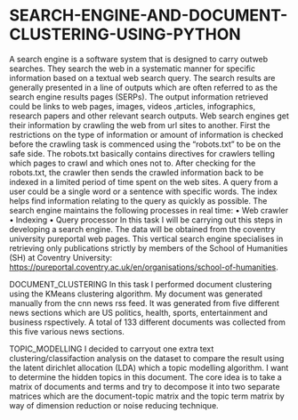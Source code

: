 # SEARCH-ENGINE-AND-DOCUMENT-CLUSTERING-USING-PYTHON

A search engine is a software system that is designed to carry outweb searches. They search the web in a systematic manner for specific information based on a textual web search query. The search results are generally presented in a line of outputs which are often referred to as the search engine results pages (SERPs). The output information retrieved could be links to web pages, images, videos ,articles, infographics, research papers and other relevant search outputs. Web search engines get their information by crawling the web from url sites to another. First the restrictions on the type of information or amount of information is checked before the crawling task is commenced using the “robots.txt” to be on the safe side. The robots.txt basically contains directives for crawlers telling which pages to crawl and which ones not to. After checking for the robots.txt, the crawler then sends the crawled information back to be indexed in a limited period of time spent on the web sites. A query from a user could be a single word or a sentence with specific words. The index helps find information relating to the query as quickly as possible. 
 The search engine maintains the following processes in real time:
•	Web crawler
•	Indexing
•	Query processor
In this task I will be carrying out this steps in developing a search engine. The data will be obtained from the coventry university pureportal web pages. This vertical search engine specialises in retrieving only publications strictly by members of the School of Humanities (SH) at Coventry University: https://pureportal.coventry.ac.uk/en/organisations/school-of-humanities.

DOCUMENT_CLUSTERING
In this task I performed document clustering using the KMeans clustering algorithm. My document was generated manually from the cnn news rss feed. It was generated from five different news sections which are US politics, health, sports, entertainment and business rspectively. A total of 133 different documents was collected from this five various news sections. 

TOPIC_MODELLING
 I decided to carryout one extra text clustering/classifaction analysis on the dataset to compare the result using the latent dirichlet allocation (LDA) which a topic modelling algorithm. I want to determine the hidden topics in this document. The core idea is to take a matrix of documents and terms and try to decompose it into two separate matrices which are the document-topic matrix and the topic term matrix by way of dimension reduction or noise reducing technique.
